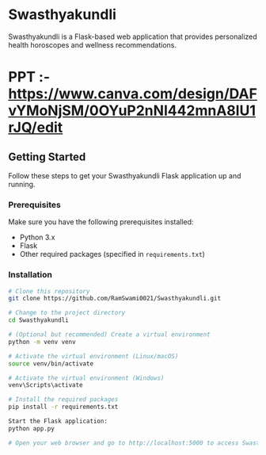 # Swasthyakundli

Swasthyakundli is a Flask-based web application that provides personalized health horoscopes and wellness recommendations.

# PPT :- https://www.canva.com/design/DAFvYMoNjSM/0OYuP2nNl442mnA8lU1rJQ/edit

## Getting Started

Follow these steps to get your Swasthyakundli Flask application up and running.

### Prerequisites

Make sure you have the following prerequisites installed:

- Python 3.x
- Flask
- Other required packages (specified in `requirements.txt`)

### Installation

```bash
# Clone this repository
git clone https://github.com/RamSwami0021/Swasthyakundli.git

# Change to the project directory
cd Swasthyakundli

# (Optional but recommended) Create a virtual environment
python -m venv venv

# Activate the virtual environment (Linux/macOS)
source venv/bin/activate

# Activate the virtual environment (Windows)
venv\Scripts\activate

# Install the required packages
pip install -r requirements.txt

Start the Flask application:
python app.py

# Open your web browser and go to http://localhost:5000 to access Swasthyakundli.
